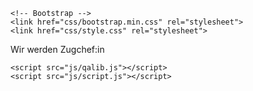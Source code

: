 
<!DOCTYPE html>
<html lang="en">
  <head>
    <meta charset="utf-8">
    <meta http-equiv="X-UA-Compatible" content="IE=edge">
    <meta name="viewport" content="width=device-width, initial-scale=1">
    <title>Wir werden Zugchef:in</title>

    <!-- Bootstrap -->
    <link href="css/bootstrap.min.css" rel="stylesheet">
    <link href="css/style.css" rel="stylesheet">
  </head>
  <body>
    <nav class="navbar navbar-default navbar-fixed-top">
      <div class="container">
        <p class="navbar-brand">Wir werden Zugchef:in </p> 
      </div>
    </nav>
    <div id="main" class="container-fluid">
      <div id="inout" hidden>
        <div id="output"></div>
        <div id="input">
          <div class="navbar navbar-default">
            <div class="navbar-form navbar-right" role="search">
              <div class="form-group">
                <label id="questiontext" for="answer">Antwort:</label>
                <input id="answertext" ame="answer" type="text" class="form-control">
              </div>
              <button id="answerbtn" type="submit" class="btn btn-primary">Antworten</button>
            </div>
          </div>      
        </div>
      </div>
    </div>
    <!-- jQuery (necessary for Bootstrap's JavaScript plugins) -->
    <script src="https://ajax.googleapis.com/ajax/libs/jquery/1.12.4/jquery.min.js"></script>
    <!-- Include all compiled plugins (below), or include individual files as needed -->
    <script src="js/bootstrap.min.js"></script>
    
    <script src="js/qalib.js"></script>
    <script src="js/script.js"></script>
  </body>
</html>

